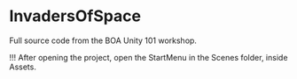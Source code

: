 # InvadersOfSpace
Full source code from the BOA Unity 101 workshop.

!!!
After opening the project, open the StartMenu in the Scenes folder, inside Assets.
